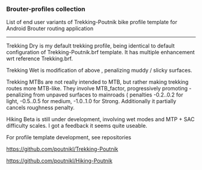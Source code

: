 ### Brouter-profiles collection

List of end user variants of Trekking-Poutnik bike profile template for Android Brouter routing application 

-----------------------------------------
Trekking Dry is my default trekking profile, being identical to default configuration of Trekking-Poutnik.brf template. It has multiple enhancement wrt reference Trekking.brf.

Trekking Wet is modification of above , penalizing muddy / slicky surfaces.

Trekking MTBs are not really intended to MTB, but rather making trekking routes more MTB-like. They involve MTB_factor,
 progressively promoting - penalizing from unpaved surfaces to mainroads ( penalties -0.2..0.2 for light, -0.5..0.5 for medium, -1.0..1.0 for Strong. Additionally it partially cancels roughness penalty.

Hiking Beta is still under development, involving wet modes and MTP + SAC difficulty scales. I got a feedback it seems quite useable.

For profile template development, see repositories

https://github.com/poutnikl/Trekking-Poutnik

https://github.com/poutnikl/Hiking-Poutnik

